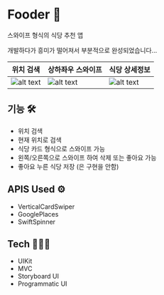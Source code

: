 # Fooder 🍔
스와이프 형식의 식당 추천 앱

개발하다가 흥미가 떨어져서 부분적으로 완성되었습니다...

| 위치 검색  | 상하좌우 스와이프 | 식당 상세정보|
| -------------  | -------------  | -------------  |
| ![alt text](https://user-images.githubusercontent.com/68496759/207869785-11b40a7e-811b-423d-a588-c9a2c24a9b55.PNG)  |![alt text](https://user-images.githubusercontent.com/68496759/207871299-12cbbfae-a1f7-4b00-819c-75e46f28bc12.PNG)|![alt text](https://user-images.githubusercontent.com/68496759/207871313-7bc297b1-aab8-4b6b-94a2-7420a03b01cd.PNG)|

## 기능 🛠

- 위치 검색
- 현재 위치로 검색
- 식당 카드 형식으로 스와이프 가능
- 왼쪽/오른쪽으로 스와이프 하여 삭제 또는 좋아요 가능
- 좋아요 누른 식당 저장 (은 구현을 안함)

## APIS Used ⚙️

- VerticalCardSwiper
- GooglePlaces
- SwiftSpinner

## Tech 🧑🏻‍💻
 - UIKit
 - MVC
 - Storyboard UI
 - Programmatic UI
